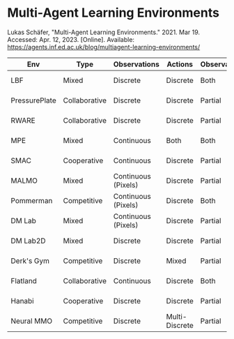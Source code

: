 # Multi-Agent Learning Environments

Lukas Schäfer, "Multi-Agent Learning Environments." 2021. Mar 19. Accessed: Apr. 12, 2023. [Online]. Available: https://agents.inf.ed.ac.uk/blog/multiagent-learning-environments/

| Env          | Type          | Observations       | Actions          | Observability | Link |
|--------------|---------------|--------------------|------------------|---------------|------|
| LBF          | Mixed         | Discrete           | Discrete         | Both          |https://agents.inf.ed.ac.uk/blog/multiagent-learning-environments/#lbf |
| PressurePlate| Collaborative | Discrete           | Discrete         | Partial       | https://agents.inf.ed.ac.uk/blog/multiagent-learning-environments/#pressureplate|
| RWARE        | Collaborative | Discrete           | Discrete         | Partial       | https://agents.inf.ed.ac.uk/blog/multiagent-learning-environments/#rware|
| MPE          | Mixed         | Continuous         | Both             | Both          | https://agents.inf.ed.ac.uk/blog/multiagent-learning-environments/#mpe|
| SMAC         | Cooperative   | Continuous         | Discrete         | Partial       | https://agents.inf.ed.ac.uk/blog/multiagent-learning-environments/#smac|
| MALMO        | Mixed         | Continuous (Pixels)| Discrete         | Partial       | https://agents.inf.ed.ac.uk/blog/multiagent-learning-environments/#malmo|
| Pommerman    | Competitive   | Continuous (Pixels)| Discrete         | Both          | https://agents.inf.ed.ac.uk/blog/multiagent-learning-environments/#pommerman| 
| DM Lab       | Mixed         | Continuous (Pixels)| Discrete         | Partial       | https://agents.inf.ed.ac.uk/blog/multiagent-learning-environments/#dmlab| 
| DM Lab2D     | Mixed         | Discrete           | Discrete         | Partial       | https://agents.inf.ed.ac.uk/blog/multiagent-learning-environments/#dmlab2d|
| Derk's Gym   | Competitive   | Discrete           | Mixed            | Partial       | https://agents.inf.ed.ac.uk/blog/multiagent-learning-environments/#derkgym|
| Flatland     | Collaborative | Continuous         | Discrete         | Both          | https://agents.inf.ed.ac.uk/blog/multiagent-learning-environments/#flatland|
| Hanabi       | Cooperative   | Discrete           | Discrete         | Partial       | https://agents.inf.ed.ac.uk/blog/multiagent-learning-environments/#hanabi|
| Neural MMO   | Competitive   | Discrete           | Multi-Discrete   | Partial       | https://agents.inf.ed.ac.uk/blog/multiagent-learning-environments/#neuralmmo|
